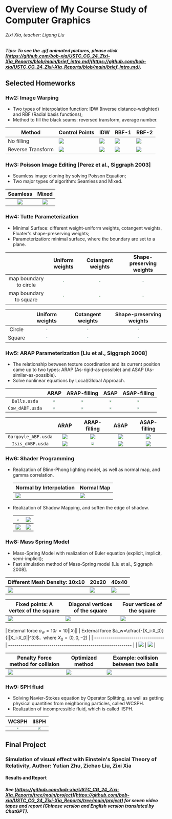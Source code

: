 # Overview of My Course Study of Computer Graphics
###### Zixi Xia, teacher: Ligang Liu

##### Tips: To see the .gif animated pictures, please click [https://github.com/bob-xia/USTC_CG_24_Zixi-Xia_Reports/blob/main/brief_intro.md](https://github.com/bob-xia/USTC_CG_24_Zixi-Xia_Reports/blob/main/brief_intro.md).

## Selected Homeworks

### Hw2: Image Warping

- Two types of interpolation function: IDW (Inverse distance-weighted) and RBF (Radial basis functions);
- Method to fill the black seams: reversed transform, average number.

| Method            | Control Points         | IDW  | RBF-1 | RBF-2 |
| ----------------- | ---------------------- | ---- | ----- | ----- |
| No filling        | ![](figures/1.1.1.png) | ![](figures/1.1.2.png) | ![](figures/1.1.3.png)|![](figures/1.1.4.png)|
| Reverse Transform | ![](figures/1.2.1.png) | ![](figures/1.2.2.png) | ![](figures/1.2.3.png)|![](figures/1.2.4.png)|

### Hw3: Poisson Image Editing [Perez et al., Siggraph 2003]

- Seamless image cloning by solving Poisson Equation;
- Two major types of algorithm: Seamless and Mixed.

|            Seamless            |             Mixed              |
| :----------------------------: | :----------------------------: |
| <img src="figures/2.1.png"  /> | <img src="figures/2.1.png"  /> |

### Hw4: Tutte Parameterization

- Minimal Surface: different weight-uniform weights, cotangent weights, Floater's shape-preserving weights;
- Parameterization: minimal surface, where the boundary are set to a plane.

|                        |                  Uniform weights                   |                 Cotangent weights                  |              Shape-preserving weights              |
| :--------------------: | :------------------------------------------------: | :------------------------------------------------: | :------------------------------------------------: |
| map boundary to circle | <img src="figures/3.1.1.png" style="zoom: 20%;" /> | <img src="figures/3.1.2.png" style="zoom: 20%;" /> | <img src="figures/3.1.3.png" style="zoom: 20%;" /> |
| map boundary to square | <img src="figures/3.2.1.png" style="zoom: 20%;" /> | <img src="figures/3.2.2.png" style="zoom: 20%;" /> | <img src="figures/3.2.3.png" style="zoom: 20%;" /> |

|        |                  Uniform weights                  |                 Cotangent weights                 |             Shape-preserving weights              |
| :----: | :-----------------------------------------------: | :-----------------------------------------------: | :-----------------------------------------------: |
| Circle | <img src="figures/3.3.1.gif" style="zoom:20%;" /> | <img src="figures/3.3.2.gif" style="zoom:20%;" /> | <img src="figures/3.3.3.gif" style="zoom:20%;" /> |
| Square | <img src="figures/3.4.1.gif" style="zoom:20%;" /> | <img src="figures/3.4.2.gif" style="zoom:20%;" /> | <img src="figures/3.4.3.gif" style="zoom:20%;" /> |

### Hw5: ARAP Parameterization [Liu et al., Siggraph 2008]

- The relationship between texture coordination and its current position came up to two types: ARAP (As-rigid-as-possible) and ASAP (As-similar-as-possible).
- Solve nonlinear equations by Local/Global Approach.

|                 |                       ARAP                        |                   ARAP-filling                    |                       ASAP                        |                   ASAP-filling                    |
| :-------------: | :-----------------------------------------------: | :-----------------------------------------------: | :-----------------------------------------------: | :-----------------------------------------------: |
|  `Balls.usda`   | <img src="figures/4.1.1.png" style="zoom:33%;" /> | <img src="figures/4.1.2.png" style="zoom:33%;" /> | <img src="figures/4.1.3.png" style="zoom:33%;" /> | <img src="figures/4.1.4.png" style="zoom:33%;" /> |
| `Cow_dABF.usda` | <img src="figures/4.2.1.png" style="zoom:33%;" /> | <img src="figures/4.2.2.png" style="zoom:33%;" /> | <img src="figures/4.2.3.png" style="zoom:33%;" /> | <img src="figures/4.2.4.png" style="zoom:33%;" /> |

|                     |          ARAP          |                    ARAP-filling                    |          ASAP          |      ASAP-filling      |
| :-----------------: | :--------------------: | :------------------------------------------------: | :--------------------: | :--------------------: |
| `Gargoyle_ABF.usda` | ![](figures/4.3.1.png) |               ![](figures/4.3.2.png)               | ![](figures/4.3.3.png) | ![](figures/4.3.4.png) |
|  `Isis_dABF.usda`   | ![](figures/4.4.1.png) | <img src="figures/4.4.2.png" style="zoom: 50%;" /> | ![](figures/4.4.3.png) | ![](figures/4.4.4.png) |

### Hw6: Shader Programming

- Realization of Blinn-Phong lighting model, as well as normal map, and gamma correlation. 

	| Normal by Interpolation | Normal Map             |
	| ----------------------- | ---------------------- |
	| ![](figures/5.1.1.png)  | ![](figures/5.1.2.png) |

- Realization of Shadow Mapping, and soften the edge of shadow.

	| <img src="figures/5.2.1.gif" style="zoom: 33%;" /> | ![](figures/5.2.2.png) |
	| :--: | ---- |
	| ![](figures/5.2.3.png)  | ![](figures/5.2.4.png) |


### Hw8: Mass Spring Model

- Mass-Spring Model with realization of Euler equation (explicit, implicit, semi-implicit);
- Fast simulation method of Mass-Spring model [Liu et al., Siggraph 2008].

| Different Mesh Density: 10x10 | 20x20                  | 40x40                  |
| ----------------------------- | ---------------------- | ---------------------- |
| ![](figures/6.1.1.gif)        | ![](figures/6.1.2.gif) | ![](figures/6.1.3.gif) |

| Fixed points: A vertex of the square | Diagonal vertices of the square | Four vertices of the square |
| ------------------------------------ | ------------------------------- | --------------------------- |
| ![](figures/6.2.1.gif)               | ![](figures/6.2.2.gif)          | ![](figures/6.2.3.gif)      |

| External force $a_w=10r=10||X_i||$ | External force $a_w=\cfrac{-(X_i-X_0)}{||X_i-X_0||^3}$，where $X_0=(0,0,-2)$ |
| ---------------------------------- | ------------------------------------------------------------ |
| ![](figures/6.3.1.gif)             | ![](figures/6.3.2.gif)                                       |

| Penalty Force method for collision | Optimized method       | Example: collision between two balls |
| ---------------------------------- | ---------------------- | ------------------------------------ |
| ![](figures/6.4.1.gif)             | ![](figures/6.4.2.gif) | ![](figures/6.4.3.gif)               |

### Hw9: SPH fluid

- Solving Navier-Stokes equation by Operator Splitting, as well as getting physical quantities from neighboring particles, called WCSPH.
- Realization of incompressible fluid, which is called IISPH.

|                      WCSPH                       |                      IISPH                       |
| :----------------------------------------------: | :----------------------------------------------: |
| <img src="figures/7.1.gif" style="zoom: 33%;" /> | <img src="figures/7.2.gif" style="zoom: 50%;" /> |

## Final Project

### Simulation of visual effect with Einstein's Special Theory of Relativity, Author: Yutian Zhu, Zichao Liu, Zixi Xia

#### Results and Report

##### See [https://github.com/bob-xia/USTC_CG_24_Zixi-Xia_Reports/tree/main/project](https://github.com/bob-xia/USTC_CG_24_Zixi-Xia_Reports/tree/main/project) for seven video tapes and report (Chinese version and English version translated by ChatGPT).

